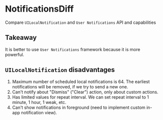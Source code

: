 # NotificationsDiff
Compare `UILocalNotification` and `User Notifications` API and capabilities

## Takeaway

It is better to use `User Notifications` framework because it is more powerful.

## `UILocalNotification` disadvantages

1. Maximum number of scheduled local notifications is 64. The earliest notifications will be removed, if we try to send a new one.
2. Can't notify about "Dismiss" ("Clear") action, only about custom actions.
3. Has limited values for repeat interval. We can set repeat interval to 1 minute, 1 hour, 1 weak, etc.
4. Can't show notifications in foreground (need to implement custom in-app notification view).
